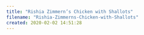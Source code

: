 ```yaml
---
title: "Rishia Zimmern’s Chicken with Shallots"
filename: "Rishia-Zimmerns-Chicken-with-Shallots"
created: 2020-02-02 14:51:28
---
```


